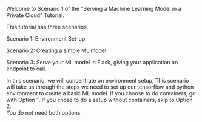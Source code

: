 Welcome to Scenario 1 of the "Serving a Machine Learning Model in a Private Cloud" Tutorial.

This tutorial has three scenarios.

Scenario 1:
Environment Set-up

Scenario 2:
Creating a simple ML model

Scenario 3:
Serve your ML model in Flask, giving your application an endpoint to call.

In this scenario, we will concentrate on environment setup,
This scenario will take us through the steps we need to set up our 
tensorflow and python environment to create a basic ML model.
If you choose to do containers, go with Option 1.
If you chose to do a setup without containers, skip to Option 2.  
You do not need both options. 